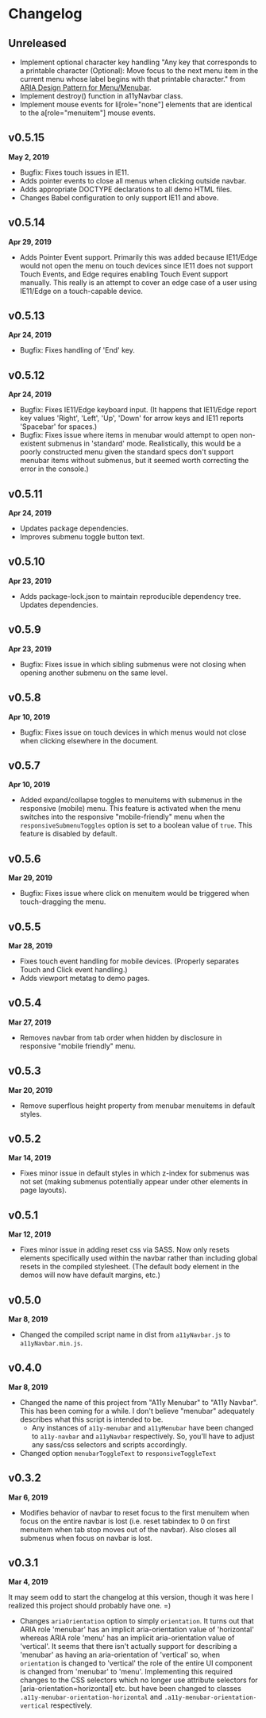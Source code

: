 # Changelog

## Unreleased

* Implement optional character key handling "Any key that corresponds to a printable character (Optional): Move focus to the next menu item in the current menu whose label begins with that printable character." from [ARIA Design Pattern for Menu/Menubar](https://www.w3.org/TR/wai-aria-practices-1.1/#menu).
* Implement destroy() function in a11yNavbar class.
* Implement mouse events for li[role="none"] elements that are identical to the a[role="menuitem"] mouse events.

## v0.5.15

**May 2, 2019**

* Bugfix: Fixes touch issues in IE11.
* Adds pointer events to close all menus when clicking outside navbar.
* Adds appropriate DOCTYPE declarations to all demo HTML files.
* Changes Babel configuration to only support IE11 and above.

## v0.5.14

**Apr 29, 2019**

* Adds Pointer Event support. Primarily this was added because IE11/Edge would not open the menu on touch devices since IE11 does not support Touch Events, and Edge requires enabling Touch Event support manually. This really is an attempt to cover an edge case of a user using IE11/Edge on a touch-capable device.

## v0.5.13

**Apr 24, 2019**

* Bugfix: Fixes handling of 'End' key.

## v0.5.12

**Apr 24, 2019**

* Bugfix: Fixes IE11/Edge keyboard input. (It happens that IE11/Edge report key values 'Right', 'Left', 'Up', 'Down' for arrow keys and IE11 reports 'Spacebar' for spaces.)
* Bugfix: Fixes issue where items in menubar would attempt to open non-existent submenus in 'standard' mode. Realistically, this would be a poorly constructed menu given the standard specs don't support menubar items without submenus, but it seemed worth correcting the error in the console.)

## v0.5.11

**Apr 24, 2019**

* Updates package dependencies.
* Improves submenu toggle button text.

## v0.5.10

**Apr 23, 2019**

* Adds package-lock.json to maintain reproducible dependency tree. Updates dependencies.

## v0.5.9

**Apr 23, 2019**

* Bugfix: Fixes issue in which sibling submenus were not closing when opening another submenu on the same level.

## v0.5.8

**Apr 10, 2019**

* Bugfix: Fixes issue on touch devices in which menus would not close when clicking elsewhere in the document.

## v0.5.7

**Apr 10, 2019**

* Added expand/collapse toggles to menuitems with submenus in the responsive (mobile) menu. This feature is activated when the menu switches into the responsive "mobile-friendly" menu when the `responsiveSubmenuToggles` option is set to a boolean value of `true`. This feature is disabled by default.

## v0.5.6

**Mar 29, 2019**

* Bugfix: Fixes issue where click on menuitem would be triggered when touch-dragging the menu.

## v0.5.5

**Mar 28, 2019**

* Fixes touch event handling for mobile devices. (Properly separates Touch and Click event handling.)
* Adds viewport metatag to demo pages.

## v0.5.4

**Mar 27, 2019**

* Removes navbar from tab order when hidden by disclosure in responsive "mobile friendly" menu.

## v0.5.3

**Mar 20, 2019**

* Remove superflous height property from menubar menuitems in default styles.

## v0.5.2

**Mar 14, 2019**

* Fixes minor issue in default styles in which z-index for submenus was not set (making submenus potentially appear under other elements in page layouts).

## v0.5.1

**Mar 12, 2019**

* Fixes minor issue in adding reset css via SASS. Now only resets elements specifically used within the navbar rather than including global resets in the compiled stylesheet. (The default body element in the demos will now have default margins, etc.)

## v0.5.0

**Mar 8, 2019**

* Changed the compiled script name in dist from `a11yNavbar.js` to `a11yNavbar.min.js`.

## v0.4.0

**Mar 8, 2019**

* Changed the name of this project from "A11y Menubar" to "A11y Navbar". This has been coming for a while. I don't believe "menubar" adequately describes what this script is intended to be.
    - Any instances of `a11y-menubar` and `a11yMenubar` have been changed to `a11y-navbar` and `a11yNavbar` respectively. So, you'll have to adjust any sass/css selectors and scripts accordingly.
* Changed option `menubarToggleText` to `responsiveToggleText`

## v0.3.2

**Mar 6, 2019**

* Modifies behavior of navbar to reset focus to the first menuitem when focus on the entire navbar is lost (i.e. reset tabindex to 0 on first menuitem when tab stop moves out of the navbar). Also closes all submenus when focus on navbar is lost.

## v0.3.1

**Mar 4, 2019**

It may seem odd to start the changelog at this version, though it was here I realized this project should probably have one. =)

* Changes `ariaOrientation` option to simply `orientation`. It turns out that ARIA role 'menubar' has an implicit aria-orientation value of 'horizontal' whereas ARIA role 'menu' has an implicit aria-orientation value of 'vertical'. It seems that there isn't actually support for describing a 'menubar' as having an aria-orientation of 'vertical' so, when `orientation` is changed to 'vertical' the role of the entire UI component is changed from 'menubar' to 'menu'. Implementing this required changes to the CSS selectors which no longer use attribute selectors for [aria-orientation=horizontal] etc. but have been changed to classes `.a11y-menubar-orientation-horizontal` and `.a11y-menubar-orientation-vertical` respectively.
